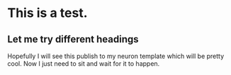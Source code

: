 # This is a test.
## Let me try different headings
Hopefully I will see this publish to my neuron template which will be pretty cool. Now I just need to sit and wait for it to happen.